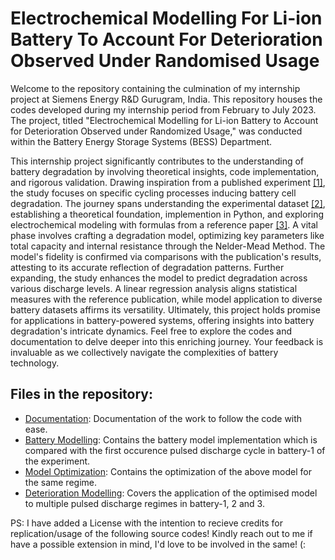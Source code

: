 # Electrochemical Modelling For Li-ion Battery To Account For Deterioration Observed Under Randomised Usage

Welcome to the repository containing the culmination of my internship project at Siemens Energy R&D Gurugram, India. This repository houses the codes developed during my internship period from February to July 2023. The project, titled "Electrochemical Modelling for Li-ion Battery to Account for Deterioration Observed under Randomized Usage," was conducted within the Battery Energy Storage Systems (BESS) Department.

This internship project significantly contributes to the understanding of battery degradation by involving theoretical insights, code implementation, and rigorous validation. Drawing inspiration from a published experiment [[1]](https://papers.phmsociety.org/index.php/phmconf/article/view/2490), the study focuses on specific cycling processes inducing battery cell degradation. The journey spans understanding the experimental dataset [[2]](https://data.phmsociety.org/nasa/), establishing a theoretical foundation, implemention in Python, and exploring electrochemical modeling with formulas from a reference paper [[3]](https://papers.phmsociety.org/index.php/phmconf/article/view/2252). A vital phase involves crafting a degradation model, optimizing key parameters like total capacity and internal resistance through the Nelder-Mead Method. The model's fidelity is confirmed via comparisons with the publication's results, attesting to its accurate reflection of degradation patterns. Further expanding, the study enhances the model to predict degradation across various discharge levels. A linear regression analysis aligns statistical measures with the reference publication, while model application to diverse battery datasets affirms its versatility. Ultimately, this project holds promise for applications in battery-powered systems, offering insights into battery degradation's intricate dynamics. Feel free to explore the codes and documentation to delve deeper into this enriching journey. Your feedback is invaluable as we collectively navigate the complexities of battery technology.

## Files in the repository:
* [Documentation](./Documentation/Internship_Report.pdf): Documentation of the work to follow the code with ease.
* [Battery Modelling](./Codes/Battery_Modelling.ipynb): Contains the battery model implementation which is compared with the first occurence pulsed discharge cycle in battery-1 of the experiment.
* [Model Optimization](./Codes/Model_Optimization.ipynb): Contains the optimization of the above model for the same regime.
* [Deterioration Modelling](./Codes/Deterioration_Modelling.ipynb): Covers the application of the optimised model to multiple pulsed discharge regimes in battery-1, 2 and 3.

PS: I have added a License with the intention to recieve credits for replication/usage of the following source codes! Kindly reach out to me if have a possible extension in mind, I'd love to be involved in the same! (:
